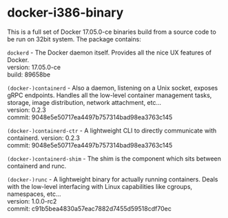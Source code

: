 # docker-i386-binary

This is a full set of Docker 17.05.0-ce binaries build from a source code to be run on 32bit system. 
The package contains:

`dockerd` - The Docker daemon itself. Provides all the nice UX features of Docker.  
version: 17.05.0-ce  
build: 89658be

`(docker-)containerd` - Also a daemon, listening on a Unix socket, exposes gRPC endpoints. Handles all the low-level container management tasks, storage, image distribution, network attachment, etc...  
version: 0.2.3  
commit: 9048e5e50717ea4497b757314bad98ea3763c145

`(docker-)containerd-ctr` - A lightweight CLI to directly communicate with containerd.
version: 0.2.3  
commit: 9048e5e50717ea4497b757314bad98ea3763c145

`(docker-)containerd-shim` - The shim is the component which sits between containerd and runc.

`(docker-)runc` - A lightweight binary for actually running containers. Deals with the low-level interfacing with Linux capabilities like cgroups, namespaces, etc...  
version:    1.0.0-rc2  
commit: c91b5bea4830a57eac7882d7455d59518cdf70ec